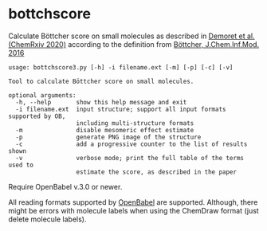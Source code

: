 # bottchscore
Calculate Böttcher score on small molecules as described in [Demoret et al. (ChemRxiv 2020)](https://chemrxiv.org/articles/Synthesis_and_Mechanistic_Interrogation_of_Ginkgo_biloba_Chemical_Space_en_route_to_-Bilobalide/12132939) according to the definition from [Böttcher, J.Chem.Inf.Mod. 2016](https://pubs.acs.org/doi/pdf/10.1021/acs.jcim.5b00723)

```
usage: bottchscore3.py [-h] -i filename.ext [-m] [-p] [-c] [-v]

Tool to calculate Böttcher score on small molecules.

optional arguments:
  -h, --help       show this help message and exit
  -i filename.ext  input structure; support all input formats supported by OB,
                   including multi-structure formats
  -m               disable mesomeric effect estimate
  -p               generate PNG image of the structure
  -c               add a progressive counter to the list of results shown
  -v               verbose mode; print the full table of the terms used to
                   estimate the score, as described in the paper
```
Require OpenBabel v.3.0 or newer.

All reading formats supported by [OpenBabel](http://openbabel.org/wiki/Main_Page) are supported. Although, there might be errors with molecule labels when using the ChemDraw format (just delete molecule labels).
